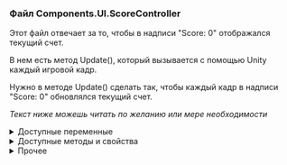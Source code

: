 ﻿### Файл Components.UI.ScoreController

Этот файл отвечает за то, чтобы в надписи "Score: 0" отображался текущий счет.

В нем есть метод Update(), который вызывается с помощью Unity каждый игровой кадр.

Нужно в методе Update() сделать так, чтобы каждый кадр в надписи "Score: 0" обновлялся текущий счет.

_Текст ниже можешь читать по желанию или мере необходимости_

<details>
    <summary>Доступные переменные</summary>

    textMesh - надпись, в которой отображается счет
    level - информация о текущем игровом уровне
</details>

<details>
    <summary>Доступные методы и свойства</summary>

    textMesh.SetText(...) - метод, которым можно задать текст надписи
    level.Score - хранит текущий счет
</details>

<details>
    <summary>Прочее</summary>

    Если нужно что-нибудь вывести в консоль, можно использовать Debug.log(...)
    В надписи нужно отображать только само число, приписывать "Score: " не нужно
    Чтобы преобразовать число в строку, можно вызвать из него .ToString()
</details>